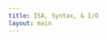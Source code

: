 ```yaml
---
title: ISA, Syntax, & I/O
layout: main
---
```


<div class="show-for-medium-up" style="display: none">
    <div class="medium-3 columns">
	<div class="panel">

	
<!-- NOTE: the following block must not be indented or it isn't properly recognized as markdown -->

<h3 class="noanchor"> Table of Contents </h3>

<div markdown="1" class="toc">

1. TOC
{:toc}

</div>
<!-- END OF MARKDOWN BLOCK -->


        </div>
    </div>
</div>

<div class="medium-9 columns my-content" markdown="1">
<div class="ancs" id="top"></div>

# Instruction Set and Assembly Language #
{:.no_toc}
{:.ancs}

This section describes all the instructions and pseudo-instructions supported by the PLP system.  It also gives examples on how to use each instruction and notes on any limitations.


## Comments ##
{:.ancs}

Comments may appear anywhere in the program's code, including on label, instruction, and directive lines.

To use a comment, type `#` before your comment.  All text after the `#` until the end of the line is ignored by the assembler.

  * For example, if you wanted to put a comment on a blank line as well as a instruction line, the code would be:

<pre><code class="language-plp">
#this is the first comment 
addu $s0, $s0, $s1 #this is the second comment
</code></pre>

_Note:_ Comments are very helpful for debugging and helping others who read the code to understand what a certain segment of code is supposed to do.

[Back to the top](#top)


## Numbers ##
{:.ancs}

In many cases, you will have to use a number for a command or operation.  PLPTool has 3 different methods of writing numbers: binary, decimal, and hexadecimal.  Each has its own purpose, though most can be interchanged, with some exceptions.

* To enter a binary number, prefix it with `0b` and make sure to only use `1` or `0`.
* To enter a decimal number, just type the number.  *NOTE:* Leading zeros will not affect the number: `1241` is the same as `0001241`.
* To enter a hexadecimal number, use either the `0x` prefix or the `0h` prefix.  *NOTE:* The `0x` prefix is more common and widely accepted in other applications.

Binary numbers are mostly used for clarification, or for emphasis on the bits instead of as a number.  Decimal numbers are used for immediate and regular vaues.  Hexadecimal numberrs are usually memory addresses or large values.

<pre><code class="language-plp">
124 # this is a decimal number
0152    # this is a decimal number
0x15ff  # this is a hexadecimal number
0hf222  # this is a hexadecimal number, though not a very common notation 
0b1001011   # this is a binary number
</code></pre>

[Back to the top](#top)


## Symbols ##
{:.ancs}

This document uses the following symbols and expressions throughout, refer here if you come accross something that is not familiar.

* `=` - equals
* `+` - plus
* `-` - minus/subtract
* `*` - multiply
* `>>` - signed shift right
* `>>>` - unsigned shift right
* `<<` - shift left
* `&` - bitwise AND
* `|` - bitwise OR
* `~` - inverse/bitwise NOR
* `val = (expr) ? tr : fl` - this is a simplified version of an if-then-else statement
    * if `(expr)` is true, then `val` is set to `tr`. if `(expr)` is false, then `val` is set to `fl`
* `<` - less than
* `<=` - less than or equal to
* `>` - greater than
* `>=` - greater than or equal to
* `==` - is equal to
* `!=` - is NOT equal to
* `SignExtend(val)` - take the value `val` and sign extend it to the required bit size(see [Signed & Unsigned]({{site.baseurl}}/secret.html#sign) for more info)
* `ZeroExtend(val)` - take the value `val` and zero extend it to the required bit size(see [Signed & Unsigned]({{site.baseurl}}/secret.html#sign) for more info)

[Back to the top](#top)


## Assembler Directives ##


### Memory Organization ###
{:.ancs}

In order to resolve branch and jump targets, the user must inform the assembler where program starts in memory before any instructions, labels, or includes are written/executed.

The format for this would be `.org` followed by the address in memory desired.  The address must be word aligned, meaning it must a 32-bit number that is a multiple of 4.

  * For example, to begin the program at the address 0x10000000, the code would be:

<pre><code class="language-plp">
.org 0x10000000
</code></pre>

_**IMPORTANT NOTE:**_ This must be the first non-comment line in the main source file.  It is possible however to have multiple .org statements throughout the program.

[Back to the top](#top)


### Data and String Allocation ###
{:.ancs}

There are three ways to allocate space for data with PLPTool:

  * A single word
  * Space in terms of numbers of words
  * A string

[Back to the top](#top)



#### Single Word Allocation ####
{:.ancs}

The `.word` directive allocates a single word with or without an initial value.  This is especially useful after a label for ease of access.

  * For example, to allocate a variable and initialize it to the value `4`, the code would be:

<pre><code class="language-plp">
.org 0x10000000

my_variable:
     .word 4

main:

    li $t0, my_variable     # get a pointer to my_variable
    lw $t1, 0($t0)          # $t1 has the value of my_variable (4) now
</code></pre>



[Back to the top](#top)


#### Space Allocation ####
{:.ancs}

PLPTool supports allocating space by taking the number of words to allocated by using the `.space` directive, as opposed to a single word with the `.word` directive.

  * For example, to allocate a variable with a length of 2 words, the code would be:

<pre><code class="language-plp">
.org 0x10000000 

long_variable:
     .space 2  

main:

    li $t0, long_variable    # get a pointer to the variable
    lw $t1, 0($t0)           # get the first word
    lw $t2, 4($t0)           # get the second word
</code></pre>


[Back to the top](#top)



#### String Allocation ####
{:.ancs}

PLPTool supports two types of string allocation:

  * `.ascii`
    * This allocates a packed array of characters without a trailing null character (terminator), which indicates the end of the string

For example, if you wanted to allocate a variable with a string using the `.ascii` directive, the code would be:

<pre><code class="language-plp">
my_string_ascii:
     .ascii "example string"  # no null terminator
</code></pre>


  * `.asciiz`
    * This allocates a packed array of characters with a trailing null character that indicated the end of the string.

For example, if you wanted to allocate a variable with a string using the `.asciiz` directive, the code would be:

<pre><code class="language-plp">
my_string_asciiz:
     .asciiz "example string" # null terminator inserted at end of string
</code></pre>


  * `.asciiw`
    * This allocates a word alligned array of characters with a trailing null character that indicated the end of the string.

For example, if you wanted to allocate a variable with a string using the `.asciiw` directive, the code would be:

<pre><code class="language-plp">
my_string_asciiw:
     .asciiw "example string" # word alligned, null terminator inserted at end of string
</code></pre>


_Note:_ PLPTool also supports escaping newline characters with **`\n`** .

[Back to the top](#top)

## Labels ##
{:.ancs}

Labels allow the programmer to use branch and jump instructions.  A label is used to mark sections of code within the program.

To implement a label, type the name of label you wish to use followed by a colon.

  * For example, to create a label called "main", the code would be:  

<pre><code class="language-plp">
.org 0x10000000

main:
    &lt;instructions&gt;
</code></pre>

  * It is the standard convention to have the first label in a program titled "main".

_Note:_ It is possible to load a pointer to a label using the load immediate instruction `li`.

<pre><code class="language-plp">
.org 0x10000000

main: 
    &lt;instructions&gt;

label2:
    li $t0 , main
</code></pre>

[Back to the top](#top)


## Operations ##
{:.ancs}

Below is the list of all operations within PLP, broken down into sections via their type. Their syntax, and example, the expression, and any notes are provided. Hover over the operation to see the exapanded title.

### Arithmetic Operations ###
{:.ancs}

These operations allow for basic arithmetic, such as addition and subtraction, within PLP.<br/>
**IT SHOULD BE NOTED** that `addu`, `addiu`, and `subu` are mislabeled. The trailing `u` normally implies *unsigned*. However, all three of these operations are signed.

<div class="mobile" markdown="1">

| Syntax		| Expression			    | Sample Usage             | Notes				        |
| :-------------------- | :-------------------------------- | :--------------------    | :--------------------------------      |
| <span title="Add unsigned">`addu  $rd, $rs, $rt`</span>	| `rd = rs + rt;`		    | `addu  $v0, $a0, $a1`    | Unsigned addition(see above)		|
| <span title="Add immediate unsigned">`addiu $rd, $rs, imm`</span> | `rd = rs + SignExtend(imm);`      | `addiu $v0, $a0, 0xFEED` | Unsigned addition(see above), add $a0 with 65261  |
| <span title="Subtract unsigned">`subu  $rd, $rs, $rt`</span>	| `rd = rs - rt;`		    | `subu  $v0, $a0, $a1`    | Unsigned subtraction(see above)		        |
| <span title="Multiply, low order">`mullo $rd, $rs, $rt`</span>	| `rd = (rs * rt) & 0xFFFFFFFF;`    | `mullo $v0, $a0, $a1`    | Multiply (return low order bits)	|
| <span title="Multiply, high order">`mulhi $rd, $rs, $rt`</span>	| `rd = (rs * rt) >> 32;`	    | `mulhi $v0, $a0, $a1`    | Multiply (return high order bits)	|
| <span title="Load upper immediate">`lui $rt, imm`</span>        | `rt = imm << 16;`                 | `lui $a0, 0xFEED`        | Write 0xFEED0000 to $a0 register.      |
{:.mobile}

</div>

`$rd` is the destination register, where the resulting value will go.<br/>
`$rs` is the source registers: this is the value that the operation acts upon.<br/>
`$rt` is the target register: this is the value that the operation uses.<br/>
`imm` is a 16-bit integer that can be represented by any of the methods given by PLPTool.

It should be noted that `lui` is not used by itself very often.  Instead, `ori` is used in its place, or `lui` is used as part of the [psuedo-operation](#pseudo-operations) `li`.

_**IMPORTANT NOTE:**_ If `imm` is greater than 16 bits, the assembler will truncate the more significant bit positions beyond the sixteenth place. This means the maximum immediate value is 65535.


**Example**

<pre><code class="language-plp" id="clipboard-content-arith-ex">
# main source file

.org 0x10000000

# Arithmetic Examples
main:
# Load values to use
    li $t0 , 0b100	# loading 4 into $t0 using binary notation
    li $t1 , 0xF	# loading 15 into $t1 using hex notation
    li $t2 , 8		# loading 8 into $t2

# add
    addu $t3 , $t1 , $t0	# adds $t1(15) and $t0(4) and stores into $t3
    # result in $t3 is now 19
    addu $t3 , $t3 , $t2	# adds $t3(19) and $t2(8) and stores into $t3
    # note, you can use the same register for deistination, source, and target
    # result in $t3 is now 27
    addiu $t3 , $t3 , 3 # add an immediate value to $t3, making it 30, storing ing $t3
    addiu $t3 , $t3 , -10   # add a negative ten to $t3, store in $t3, now 20
    # note the lack of subiu, add handles both immediate value operations
    
# multiply
    mullo $t4 , $t3 , $t3	# mulltiply $t3(27) and $t3(27), store the LOWER 8 bytes(1 word)
    li $t0 , 65535	# load 65535 into $t0 (0xFFFF)
    li $t1 , 65535	# load 65535 into $t1 (0xFFFF)
    mullo $t2 , $t0 , $t1	# multiply $t0 and $t1, store LOWER word into $t2
    mulhi $t3 , $t0 , $t1	# multiply $t0 and $t1, store UPPER word into $t3
    # it should be noted that mullo and mulhi are deeply related
    # if the product of mullo overflows(is higher than you can represented with a signed integer), mulhi will return the sign bit, along with the rest of the bits
    # $t2 will have 4294836225(0xFFFE0001)
    # $t2 will have 0(0x00000000)
    #	NOTE: the most significant bit here is the sign bit(0) due to overflow
    # to read the whole number, stack the hex digits like so
    #	0x00000000 0xFFFE0001
    #	UPPER      LOWER
    #	0x00000000FFFE0001 (4294836225)
    #	TOTAL

    # another example, using negatives
    li $t0 , -45	# load a negative value(-45) into $t0
    li $t1 , 295	# load 295 into $t1
    mulhi $t3 , $t0 , $t1	# multiply $t0 and $t1, store HIGH order bits in $t3
    mullo $t2 , $t0 , $t1	# multiply $t0 and $t1, store LOW order bits in $t2
    
    # here, we get a negative result. since mullo and mulhi are SIGNED operations, the result will be represented in two's complement
    # $t2 will have 0xFFFFCC25(-13275)	this is the lower bits of the result, in two's complement
    # $t3 will have 0xFFFFFFFF(-1)		this is the higher bits of the result, in two's complements, this value is not used alone
    #	note that $t3 is all 1's(F is 1111 in decimal). these leading 1's do not modify the value of a negative number, just as leading 0's do not modify the value of a positive number
    # the final result would be 0xFFFFFFFFFFFFCC25(-13275)

    # one more example, with large numbers and a negative output
    li $t0 , 87578778	# load a large number into $t0	
    li $t1 , -87578778	# load a large negative number(small) into $t1
    mullo $t2 , $t0 , $t1	# multiply, low order bits
    mulhi $t2 , $t0 , $t1	# multiply, high order bits

    # here, the upper bits are neccessary to properly represent the value
    # $t2 will have 0x19F5C35C(435536732)	note how this is not negative by itself, it needs the upper bits to be complete
    # $t3 will have 0xFFE4C023(-1785821)	these two numbers, when combined, show the real result
    # 0xFFE4C02319F5C35C(-7670042355973284)	this is the real result

</code></pre>
<button title="Note: clipboard access is not available on all platforms, results may vary." id="clipboard-button-arith-ex" class="tiny copy-button" data-clipboard-target="clipboard-content-arith-ex">Copy to clipboard</button>

<p class="panel show-for-touch">Note: clipboard access is not available on all platforms, results may vary.</p>

[Back to the top](#top)


### Logical/Bitwise Operations ###
{:.ancs}

These operations allow for basic logical/bitwise operations, such as AND or OR, to be preformed on values and registers.

<div class="mobile" markdown="1">

| Syntax		| Expression			         | Sample Usage             | Notes				                        |
| :-------------------- | :--------------------------------      | :--------------------    | :--------------------------------                         |
| <span title="bitwise AND">`and   $rd, $rs, $rt`</span>	| `rd = rs & rt;`		         | `and   $v0, $a0, $a1`    | Bitwise logical AND		                        |
| <span title="bitwise AND immediate">`andi  $rd, $rs, imm`</span> | `rd = rs & ZeroExtend(imm);`           | `andi  $v0, $a0, 1337`   | Bitwise Logical AND                                       |
| <span title="bitwise OR">`or    $rd, $rs, $rt`</span>	| `rd = rs | rt;`		         | `or    $v0, $a0, $a1`    | Bitwise logical OR		                        |
| <span title="bitwise OR immediate">`ori   $rd, $rs, imm`</span> | `rd = rs  |  ZeroExtend(imm);`         | `ori   $v0, $a0, 0x0539` | Bitwise Logical OR                                        |
| <span title="bitwise NOR">`nor   $rd, $rs, $rt`</span>	| `rd = ~(rs | rt);`	                 | `nor   $v0, $a0, $a1`    | Bitwise logical NOR		                        |
| <span title="is less than">`slt   $rd, $rs, $rt`</span>	| `rd = (rs < rt) ? 1 : 0;`	         | `slt   $v0, $a0, $a1`    | Signed compare			                        |
| <span title="is less than immediate">`slti  $rd, $rs, imm`</span> | `rd = (rs < SignExtend(imm)) ? 1 : 0;` | `slti  $v0, $a0, 0xDEAD` | Signed compare                                            |
| <span title="is less than unsigned">`sltu  $rd, $rs, $rt`</span>	| `rd = (rs < rt) ? 1 : 0;`              | `sltu  $v0, $a0, $a1`    | Unsigned compare			                        |
| <span title="is less than immediate unsigned">`sltiu $rd, $rs, imm`</span> | `rd = (rs < SignExtend(imm)) ? 1 : 0;` | `sltiu $v0, $a0, 0xDEAD` | Unsigned compare                                          |
| <span title="shift left logical">`sll $rd, $rt, shamt`</span> | `rd = rt << shamt;`                    | `sll $v0, $a0, 0x12`     | Shift $a0 by 18 to the left and store the result in $v0   |
| <span title="shift left logical register">`sllv $rd, $rs, $rt`</span>  | `rd = rs << rt;`                       | `sllv $v0 , $a0 , $a1`   | Shift $a0 by $a1 to the left and store the result in $v0  |
| <span title="shift right logical">`srl $rd, $rt, shamt`</span> | `rd = rt >> shamt;`                    | `srl $v0, $a0, 18`       | Shift $a0 by 18 to the right and store the result in $v0  |
| <span title="shift right logical register">`srlv $rd, $rs, $rt`</span>  | `rd = rs >> rt;`                       | `srlv $v0 , $a0 , $a1`   | Shift $a0 by $a1 to the right and store the result in $v0 |
{:.mobile}

</div>

`$rd` is the destination register, where the resulting value will go.<br/>
`$rs` is the source registers: this is the value that the operation acts upon.<br/>
`$rt` is the target register: this is the value that the operation uses.<br/>
`imm` is a 16-bit integer that can be represented by any of the methods given by PLPTool.<br/>
`shamt` is a 5-bit integer that can be represented by any of the methods given by PLPTool.

_**IMPORTANT NOTE:**_ If the shift amount value is greater than 5 bits, the assembler will truncate the more significant positions beyond the fifth bit. This means the maximum shift amount is 31.

_**IMPORTANT NOTE:**_ If `imm` is greater than 16 bits, the assembler will truncate the more significant bit positions beyond the sixteenth place. This means the maximum immediate value is 65535.

**EXAMPLE**

<pre><code id="clipboard-content-logic-ex" class="language-plp">
# main source file

.org 0x10000000

# Logical Examples
main:
# load values to use below
	li $t0 , 0b110101
	li $t1 , 0b001100
	
# AND
	and $t2 , $t0 , $t1	# ANDs $t0 and $t1 to get 0b000100 (8)
        andi $t2 , $t0 , 0b000011   # and $t0 with 0b000011 to get 0b000001 (1)

# OR
	ori $t3 , $t1 , 0b111111	# OR $t0 and 0b111111 to get 0b111111 (63)
        or $t3 , $t0 , $t1  # AND $t0 and $t1 to get 0b111101 (61)

# NOR
	nor $t4 , $t0 , $t1	# NOR $t0 and $t1 to get 0b000010 with leading 1s

# less than
	li $t0 , 30
	li $t1 , -16
	slt $t5 , $t0 , $t1	# if $t0 is less than $t1, $t5 will be 1, else it will be 0
	# since slt is signed, this will return 0
	sltiu $t5 , $t0 , -2		# unsigned comparison means that -2 is greater than 30, $t5 will be 1
	# -2 is 0xFFFFFFFE and 30 is 0x00000000E

# shift
	li $t0 , 0b10001101	# load $t0 with a value, represented in binary
	li $t1 , 4		# load $t1 with a value to shift by
	li $t6 , 0x8000000F	# load negative value 
	sllv $t7 , $t0 , $t1		# shift $t0(0b10001101) left $t1(4) bits, result will be 0b100011010000
	srl $t8 , $t6 , 3	# shift $t6(0x8000000F) right 3 bits, should result in (0x10000001)
	srlv $t9 , $t6 , $t1		# shift $t6 right 4 bits
	# note the result of this is NOT negativem srl and sll are UNSIGNED operations
</code></pre>
<button title="Note: clipboard access is not available on all platforms, results may vary." id="clipboard-button-logic-ex" class="tiny copy-button" data-clipboard-target="clipboard-content-logic-ex">Copy to clipboard</button>

<p class="panel show-for-touch">Note: clipboard access is not available on all platforms, results may vary.</p>


[Back to the top](#top)


### Jump and Branch Operations ###
{:.ancs}

These operations allow for the traversal of programs, sometimes when certain parameters are met, via labels.

<div class="mobile" markdown="1">

| Syntax		| Expression			    | Sample Usage          | Notes				                                        |
| :-------------------- | :-------------------------------- | :-------------------- | :--------------------------------                                         |
| <span title="jump">`j label`</span>             | `PC = jump_target;`               | `j loop`              | Jump to loop label                                                        |
| <span title="jump to register">`jr $rs`</span>              | `PC = rs;`                        | `jr $ra`              | Load the content of $ra into PC register                                  |
| <span title="jump and link">`jal label`</span>           | `ra = PC + 4; PC = jump_target;`  | `jal read_serial`     | Jump to read_serial after saving return address to $ra                    |
| <span title="jump to register and link">`jalr $rd, $rs`</span>       | `rd = PC + 4; PC = rs;`           | `jalr $s5, $t0`       | Jump to location gien by contents of `rs`, save return address in `rd`.   |
| <span title="branch if equal">`beq $rt, $rs, label`</span> | `if(rt == rs) PC = PC + 4 + imm;` | `beq $a0, $a1, done`  | Branch to done if $a0 and $a1 are equal                                   |
| <span title="branch if not equal">`bne $rt, $rs, label`</span> | `if(rt != rs) PC = PC + 4 + imm;` | `bne $a0, $a1, error` | Branch to error if $a0 and $a1 are NOT equal                              |
{:.mobile}

</div>

`label` is the name of a label somewhere in the program, usually a string.<br/>
`$rs` is the source registers: this is the value that the operation acts upon.<br/>
`$rd` is the destination register, where the resulting value will go.<br/>
`$rt` is the target register: this is the value that the operation uses.

**_IMPORTANT NOTE:_** After every jump/branch instruction, there is a "branch delay slot" immediately after.  The next line of code following the jump/branch will also get executed along with the jump/branch.  To avoid complications, it is generally advisable to put a no operation instruction (nop) immediately after the jump/branch instruction, unless the branch delay slot needs to be utilized.

**EXAMPLE**

<pre><code class="language-plp" id="clipboard-content-jump-ex">
# main source file

.org 0x10000000

# Jump and Branch examples

	li $t0 , 250	# load 250 into $t0
	li $t1 , 100	# load 100 into $t1
	li $t3 , 300	# load 300 into $t3
	li $s4 , fun2	# load the address of fun2 into $s4
	li $s0 , main	# load the address of main into $s0
main:

	beq $t0 , $t1 , end	# if $t0 and $t1 are equal, branch to end label
	nop	# nop in branch delay slot

	jalr $ra, $s4	# jump and link to the label in $s4, store the current PC in $ra
	ori $t4 , $0 , 5	# use branch delay slot to load 5 into $t4 using ori

	slt $t4 , $t0 , $t3	# compare $t0 to $t3, store result(0 or 1) in $t4
	bne $t4 , $zero , func1	# if $t4 is NOT 0, branch to func1
	nop	# nop in branch delay slot

	j main
	nop

fun2:
	addu $t1 , $t1 , $t4	$ # add $t4 to $t1, store result in $t1
	jr $ra	# jump to the memory address in $ra
	nop	# nop in branch delay slot


end:
	j end	# an infinite loop
	nop	# common in programs that use interrupts

func1:
	addiu $t3 , $t3 , -10	# add -10 to $t3, store value in $t3
	jal fun2	# jump and link to fun2
	ori $t4 , $zero , 5	# branch delay slot to load 5 into $t4
	j main	# jump to main
	nop	# nop in branch delay slot

</code></pre>
<button title="Note: clipboard access is not available on all platforms, results may vary." id="clipboard-button-jump-ex" class="tiny copy-button" data-clipboard-target="clipboard-content-jump-ex">Copy to clipboard</button>

<p class="panel show-for-touch">Note: clipboard access is not available on all platforms, results may vary.</p>


[Back to the top](#top)


### Memory-focused Operations ###
{:.ancs}

These operations allow for the manipulation of memory and values within.

<div class="mobile" markdown="1">

| Syntax		| Expression			    | Sample Usage          | Notes				            |
| :-------------------- | :-------------------------------- | :-------------------- | :--------------------------------             |
| <span title="load word from memory">`lw $rt, imm($rs)`</span>    | `rt = SignExtend(imm)[rs];`       | `lw $v0, 0x4000($a1)` | Load contents of 0x4000 + $a1 into $v0        |
| <span title="store word into memory">`sw $rt, imm($rs)`</span>    | `SignExtend(imm)[rs] = rt;`       | `sw $a0, 128($v0)`    | Store contents of register $a0 to 128 + $v0   |
{:.mobile}

</div>

`$rt` is the target register: where the value will be.<br/>
`imm` is the offset of memory, in bytes.<br/>
`$rs` is the source register, holds a memory location.

**EXAMPLE**

<pre><code class="language-plp" id="clipboard-content-mem-ex">
# main source file

.org 0x10000000

main:

	li $t0 , 0x1000F000	# load a memory address into $t0
	li $t1 , 0x55	# load a value into $t1

	sw $t1 , 0($t0)	# store the value from $t1 into the memory location in $t0 with an offset of 0
	# to break this down a bit
	#	$t1 is the register in which the value is located
	#	$t0 is the register where the memory location is located
	#	0 is the byte offset
	# in the end, the value of $t1 will be placed in the memory location of $t0 + 0

	lw $t2 , 0($t1)	# load the value from the memory address stored in $t1 with an offset of 0 into the $t2 register
	# to break this down a bit
	#	$t1 is the register in which the value will be loaded into
	#	$t0 is the register where the memory location is located
	#	0 is the byte offset
	# in the end, the value of $t1 will be loaded from the memory location of $t0 + 0
</code></pre>
<button title="Note: clipboard access is not available on all platforms, results may vary." id="clipboard-button-mem-ex" class="tiny copy-button" data-clipboard-target="clipboard-content-mem-ex">Copy to clipboard</button>

<p class="panel show-for-touch">Note: clipboard access is not available on all platforms, results may vary.</p>

[Back to the top](#top)



## Pseudo-Operations ##
{:.ancs}

The PLP assembler supports several pseudo-operations to make programming easier.  The following pseudo-operations are supported by PLP:

<div class="mobile" markdown="1">

| Pseudo-op              | Equivalent instruction(s)                              | Notes                                                               | 
| :--------              | :------------------------                              | :----------------------------------------------------------------   | 
| `nop`                  | `sll $0, $0, 0`                                        | No-operation.  Can be used for branch delay slots                   | 
| `b label`              | `beq $0, $0, label`                                    | Branch always to label                                              | 
| `move $rd, $rs`        | `add $rd, $0, $rs`                                     | Copy $rs to $rd                                                     | 
| `push $rt`             | `addiu $sp, $sp, -4; sw $rt, 0($sp)`                   | Push $rt into the stack                                             | 
| `pop $rt`              | `lw $rt, 0($sp); addiu $sp, $sp, 4`                    | Pop data from the top of the stack to $rt                           | 
| `li $rd, imm`          | `lui $rd, (imm & 0xff00) >> 16; ori $rd, imm & 0x00ff` | Load a 32-bit number to $rd                                         | 
| `li $rd, label`        | `lui $rd, (imm & 0xff00) >> 16; ori $rd, imm & 0x00ff` | Load the address of a label to a register to be used as a pointer.  | 
| `call label`           |                                                        | Save $aX, $tX, $sX, and $ra to stack and call function              | 
| `return`               |                                                        | Restore $aX, $tX, $sX, and $ra from stack and return                | 
| `save`                 |                                                        | Save all registers except for $zero to stack                        | 
| `restore`              |                                                        | Restore all registers saved by 'save' in reverse order              | 
| `lwm $rt, imm32/label` |                                                        | Load the value from a memory location into $rt                      | 
| `swm $rt, imm32/label` |                                                        | Store the value in $rt to a memory location                         | 
{:.mobile}

</div>

**EXAMPLE**

<pre><code class="language-plp" id="clipboard-content-pseudo-ex">
# main source file

.org 0x10000000

main:

	li $sp , 0x10fffffc	# load a memory location(in this case, end/top of RAM) into $sp, the stack pointer register

	# NOP - no op(eration), useful in the branch delay slot
	# b - branch always
	b label2	# branch always, branch to label2 unconditionally
	nop	# in branch delay slot, does essentially nothing
	
label2:
	# move - copies content from one register to another
	li $t0 , 0x2	# load 2 into $t0
	move $t1 , $t0	# copy $t0s value(2) into $t1

	# push and pop
	#	push stores the data into the memory address of $sp, then increments $sp so it points to the new top
	#	pop decrements $sp and then restores data from the address, note that values are not overriden with pop, they just become inaccessible
	li $t0 , 0x25	# load 37 into $t0
	li $t1 , 0x25	# load 32 into $t1
	push $t0	# push the value of $t0 (37) onto the stack, increment stack pointer
	push $t1	# push the value of $t1 (32) onto the stack, increment stack pointer
	pop $t0	# pop the value at the top of the stack (32), place into $t0, decrement stack pointer
	pop $t1	# pop the value at the top of the stack (37), place into $t1, decrement stack pointer

	# li - load immediate, loads a 32-bit value into a register, can also load a label(the memory location) into a register
	li $t0 , 0x10052ff3	# load a large value into $t0 by using lui and ori
	li $t1 , label2	# loads the memory location of label2 into $t1

	# call and return
	#	call will push the $a, $t, $s, and $ra registers on the stack, then jump to the label provided
	#	return will jump to the addres in $ra, then pop the $a, $t, $s, and $ra registers from the stack in reverse order
	call label3	# save registers, jump to label, no the absense of nop
	
	# save and restore
	#	save pushes EVERY register(except $0) onto the stack
	#	restore pops every register off the stack in reverse order
	save	# saves all registers to stack
	restore	# restores all registers from stack

	# lwm and swm - loard word memory and store word memory
	#	lwm will load a value from the immediate memory location into the register
	#	swm will store a value from a register into the immediate memory location
	lwm $t0 , 0xf0100000	# loads the value of the switches' memory location into $t0
	swm $t0 , 0xf0200000	# stores the value of $t0 into the LEDs memory location

label3:
	return	# will return to where the progam was before last call, restores registers, note no nop
</code></pre>
<button title="Note: clipboard access is not available on all platforms, results may vary." id="clipboard-button-pseudo-ex" class="tiny copy-button" data-clipboard-target="clipboard-content-pseudo-ex">Copy to clipboard</button>

<p class="panel show-for-touch">Note: clipboard access is not available on all platforms, results may vary.</p>

[Back to the top](#top)



## Notes on Register Usage ##
{:.ancs}

Aside from $zero, $i0, $i1, and $ra, PLP does not explicitly assign special functions to a register.  This section lays down some conventions on how the other registers should be used.  All the supplied libraries adhere to this guideline.

<div class="mobile" markdown="1">

| Register    	| Usage                     				| Notes 	| 
| :---------------- | :---------------------------------- | :--------- |
| `$zero`    		| Constant value 0          		| This register can not be written to and always returns the value 0 	| 
| `$at`       		| Assembler temporary       | Assembler reserved, do not use 															| 
| `$v0 - $v1` 	| Values for results        		| Use for return values of functions 															| 
| `$a0 - $a3` 	| Arguments                 			| Use for arguments of functions 																| 
| `$t0 - $t9` 		| Temporaries               			| Do not use these registers across function calls, as they will most likely be corrupted 	| 
| `$s0 - $s7` 	| Saved temporaries         	| These registers should be saved and restored after function calls	| 
| `$i0 - $i1`   	| Interrupt temporaries     	| Use inside Interrupt Service Routine (ISR) 											| 
| `$iv`       		|  Interrupt vector          		| The CPU jumps to the address pointed by this register when an interrupt occurs	| 
| `$sp`       		| Stack pointer             			| Use this register to implement a stack	| 
| `$ir`       			| Interrupt return address	| Written by the CPU when an interrupt occurs	| 
| `$ra`       		| Return address            		| Do not manually write to this register unless restoring from the stack for nested function calls.  Use this register to return from a function using the jump register instruction | 
{:.mobile}

</div>

[Back to the top](#top)

## I/O Examples ##
{:.ancs}

Below are some short examples on how to properly use each I/O device coupled with PLPTool. For additional examples, in video form, [visit the PLP youtube channel](https://www.youtube.com/channel/UCX-QCwA9DCvMA4DTXv7_tuQ).

### LEDs ###
{:.ancs}

To use the LEDs, simple store a word into the memory address at `0xf0200000`.  <br>
*Note:* the LEDs will only represent the lowest 8 bits of information.

Example:

<pre><code class="language-plp" id="clipboard-content-leds">
.org 0x10000000

main:
    li $t0 , 0  # setting $t0 to 0
    li $t1 , 0xf0200000 # setting $t1 to the memory address of the LEDs

loop:
    sw $t0 , 0($t1) # store the value of $t0 into the LEDs memory address
    addiu $t0 , $t0 , 1 # increment $t0 by 1
    j loop  # jump to the loop 
    nop # nop after jump
</code></pre>
<button title="Note: clipboard access is not available on all platforms, results may vary." id="clipboard-button-leds" class="tiny copy-button" data-clipboard-target="clipboard-content-leds">Copy to clipboard</button>

<p class="panel show-for-touch">Note: clipboard access is not available on all platforms, results may vary.</p>

This program will continuously increment a counter and display it on the LEDs.  When the number reaches 256, the LEDs will read 0 and start the cycle over again because they only show the least significant byte.

Additional tutorial: [PLP Basic I/O Tutorial](https://www.youtube.com/watch?v=ddDRRAzlGKk)

[Back to the top](#top)


### Switches ###
{:.ancs}

To use the switches, load a word from the memory address at `0xf0100000` into a register.  You can then use this value within other parts of your program.

Example:

<pre><code class="language-plp" id="clipboard-content-switches">
.org 0x10000000

main: 
    li $t0 , 0xf0100000 # load the memory address for the switches into $t0
    li $t1 , 0xf0200000 # load the memory address for the LEDs into $t1

start:
    lw $t2 , 0($t0) # load the value of the switches into $t1
    sw $t2 , 0($t1) # using code from the example above, store the value of the switches into the LEDs

    j start # jump to the start label
    nop
</code></pre>
<button title="Note: clipboard access is not available on all platforms, results may vary." id="clipboard-button-switches" class="tiny copy-button" data-clipboard-target="clipboard-content-switches">Copy to clipboard</button>

<p class="panel show-for-touch">Note: clipboard access is not available on all platforms, results may vary.</p>

This program will read in the value of the switches, then display that value on the LEDs.  The switches and LEDs have a 1-to-1 relation so pressing 0 and 1 on the switches will light up 0 and 1 on the LEDs.

Additional tutorial: [PLP Basic I/O Tutorial](https://www.youtube.com/watch?v=ddDRRAzlGKk)

[Back to the top](#top)


### Seven Segment Displays ###
{:.ancs}

To use the Seven Segment Displays, you must store a value into the memory address of `0xf0a00000`.  This value is broken into 4 bytes: 1 for each seven segment display.
Each byte section is further broken down into bits, where one bit corresponds for one of the seven(plus decimal point) segments.  This breakdown can be seen here: 

![sseg2_fixed.png]({{site.baseurl}}/resources/users_manual_sseg2_fixed.png)

We can write these segments as binary, where 0 is the least significant bit of a btye and 7 is the most significant bit.

<pre><code class="language-plp">
0b11111111
  76543210
</code></pre>>

Using this format, and adding 3 more bytes to the front(because the Seven Segment Displays panel has 4 actual displays), we can display a wide range of characters on the Seven Segment Displays, although we mostly use it for hexadecimal numbers.  Using the Seven Segment Displays often requires the use of a bit of "translating" code to map a decimal value to a seven segment value.

Example:

<pre><code class="language-plp" id="clipboard-content-sseg">
.org 0x10000000

main:
    li $t0 , 0xf0a00000 # load the memory address for the switches into $t0

    li $t1 , 0xf9a4808e
    # this hex number can be broken into fourths
    #   0xf9 - for the first(left, most significant) digit
    #   this is 0b11111001 in binary
    #   0xa4 - for the second digit
    #   0b10100100
    #   0x80 - for the third digit
    #   0b10000000
    #   0x8e - for the fourth(last, right, least significant digit)
    #   0b10001110
    sw $t1 , 0($t0) # this stores the value into the memory address of the seven segment display
</code></pre>
<button title="Note: clipboard access is not available on all platforms, results may vary." id="clipboard-button-sseg " class="tiny copy-button" data-clipboard-target="clipboard-content-sseg">Copy to clipboard</button>

<p class="panel show-for-touch">Note: clipboard access is not available on all platforms, results may vary.</p>

Beacause the Seven Segment Displays has an internal inverter(in the actual PLP board), we use 1's to denote a disabled segment and 0's to denote enabled segents.  That means, this above example would display '128f' on the seven segments.

Additional tutorial: [PLP Basic I/O Tutorial](https://www.youtube.com/watch?v=ddDRRAzlGKk)

[Back to the top](#top)


### UART ###
{:.ancs}

temp

Additional tutorial: [PLP UART and Interrupt Tutorial](https://www.youtube.com/watch?v=ZrlY5B6h8fA)

[Back to the top](#top)


### VGA ###
{:.ancs}

temp

[Back to the top](#top)


### PLPID ###
{:.ancs}

temp

[Back to the top](#top)


### GPIO ###
{:.ancs}

temp

[Back to the top](#top)


### Button Interrupt ###
{:.ancs}

temp

[Back to the top](#top)


## Comprehensive Examples ##
{:.ancs}

Below are some examples combining most of the techniques and operations noted above. These range from beginner to advanced, although looking at them and reading them carefully can prove beneficial to users of all skill levels.

### Seven Segment Scroll ###
{:.ancs}

This program loops through a [lookup table]({{site.baseurl}}/secret.html#lookup-table) of number encodings for a seven segment display and uses shifts to create a scrolling effect

<pre><code class="language-plp" id="clipboard-content-ssegscroll-ex">
.org 0x10000000

# DESCRIPTION:
# This program loops through a lookup table of number encodings for a seven
# segment display and uses shifts to create a scrolling effect

# Initializations
li $s0, 0xf0a00000	# Seven segment display address
li $s1, 20		# Used for branch comparison
li $t1, 0xffffffff	# Value written to seven segment display

main:
	li $t0, 0		# Counter
	li $sp, SSEG_LUT	# Lookup table address
	loop:
		lw $t2, 0($sp)	# Read value from lookup table
		sll $t1, $t1, 8	# Shift digit encodings left 1 byte (8 bits)
		or $t1, $t1, $t2	# Set least significant digit to value from lookup table
		sw $t1, 0($s0)	# Set value on seven segment display
		addiu $t0, $t0, 1	# Increment counter
		addiu $sp, $sp, 4	# Increase address by 1 word (4 bytes)
		bne $t0, $s1, loop	# Return to loop label if $t0 != $s1
		nop
	j main
	nop

# Seven segment display lookup table
SSEG_LUT:
.word 	0xc0	# 0
.word	0xf9	# 1
.word	0xa4	# 2
.word	0xb0	# 3
.word	0x99	# 4
.word	0x92	# 5
.word	0x82	# 6
.word	0xf8	# 7
.word	0x80	# 8
.word	0x90	# 9
.word	0x88	# a
.word	0x83	# b
.word	0xc6	# c
.word	0xa1	# d
.word	0x86	# e
.word	0x8e	# f
.word	0xff	# All segments off
.word	0xff	# All segments off
.word	0xff	# All segments off
.word	0xff	# All segments off
</code></pre>
<button title="Note: clipboard access is not available on all platforms, results may vary." id="clipboard-button-ssegscroll-ex" class="tiny copy-button" data-clipboard-target="clipboard-content-ssegscroll-ex">Copy to clipboard</button>
<a href="{{site.baseurl}}/resources/plp-um-sseg_scroll.plp" download="sseg-scroll.plp"><button type="button" class="tiny button secondary">Download</button></a>

<p class="panel show-for-touch">Note: clipboard access is not available on all platforms, reesults may vary.</p>

[Back to the top](#top)


### Switches to Seven Segment Display ###
{:.ancs}

This program reads the first 4 switches and uses a lookup table to convert the value to a encodings to be shown on a seven segment display

<pre><code class="language-plp" id="clipboard-content-swtosseg-ex">
.org 0x10000000

# DESCRIPTION:
# This program reads the first 4 switches and uses a lookup table to 
# convert the value to a encodings to be shown on a seven segment display

# Initializations
li $s0, 0xf0a00000	# Seven segment display address
li $s1, 0xf0100000	# Switch address

main:
	li $t0, 0		# Counter
	li $t1, 0xffffff00	# Value written to seven segment display
	li $t2, SSEG_LUT	# Lookup Table (LUT) address 
	lw $t3, 0($s1)	# Read value from switches
	andi $t3, $t3, 0xf	# Mask least significant 4 bits
	sll $t3, $t3, 2	# Multiply switch value by 2^2 to get LUT address offset
	addu $t3, $t3, $t2	# Add offset to LUT address
	lw $t4, 0($t3)	# Read value from lookup table
	or $t1, $t1, $t4	# Set least significant digit to value from lookup table
	sw $t1, 0($s0)	# Set value on seven segment display
	j main
	nop

# Seven segment display lookup table
SSEG_LUT:
.word 	0xc0	# 0
.word	0xf9	# 1
.word	0xa4	# 2
.word	0xb0	# 3
.word	0x99	# 4
.word	0x92	# 5
.word	0x82	# 6
.word	0xf8	# 7
.word	0x80	# 8
.word	0x90	# 9
.word	0x88	# a
.word	0x83	# b
.word	0xc6	# c
.word	0xa1	# d
.word	0x86	# e
.word	0x8e	# f
.word	0xff	# All segments off
</code></pre>
<button title="Note: clipboard access is not available on all platforms, results may vary." id="clipboard-button-swtosseg-ex" class="tiny copy-button" data-clipboard-target="clipboard-content-swtosseg-ex">Copy to clipboard</button>
<a href="{{site.baseurl}}/resources/plp-um-switch_to_sseg.plp" download="switch-to-sseg.plp"><button type="button" class="tiny button secondary">Download</button></a>

<p class="panel show-for-touch">Note: clipboard access is not available on all platforms, results may vary.</p>


[Back to the top](#top)


### Switches Two's Compliment ###
{:.ancs}

This program reads the switches and treats their value as a 1 byte (8 bit), 2's compliment value.  It converts this value into a signed hexadecimal output for the seven segment display.

<pre><code class="language-plp" id="clipboard-content-swtwos-ex">
.org 0x10000000

# DESCRIPTION:
# This program reads the switches and treats their value as a 1 byte (8 bit), 2's compliment
# value.  It converts this value into a signed hexadecimal output for the seven segment display.

# NOTE: 	In order to reduce the delay before the result is updated on the display, increase
#	the cycles per step to 20 while in simulation mode (Simulation -> Cycles/Step).

# Initializations
li $s0, 0xf0a00000	# Seven segment display address
li $s1, 0xf0100000	# Switch address
li $s2, SSEG_LUT	# Lookup Table (LUT) address
li $sp , 0x10fffffc	# Set stack pointer to last address in RAM

# Main loop
main:
	# Store address of next instruction in $ra (Return Address) and jump to label
	jal convert_to_twos_compliment
	nop
	jal display_result
	nop
	j main
	nop


# Function: Reads switch value, convert's from 2's compliment to magnitude and sign
#	Input:  	none
#	Output:	$a0 = sign bit
#		$a1 = magnitude
convert_to_twos_compliment:
	lw $a1, 0($s1)	# Read value from switches
	andi $a0, $a1, 0x80	# Mask for 2's compliment sign bit
	
	# If value is negative, convert from 2's compliment
	beq $a0, $0, is_positive	# if sign bit was not set, branch to "is_positive" label
		nop
		nor $a1 , $a1 , $a1	# NOT (invert) all bits
		addiu $a1 , $a1 , 1	# Add 1
	is_positive:
	jr $ra		# Jump to address stored in $ra
	nop


# Function: Display converted value on seven segment display
#	Input: 	$a0 = sign bit
#		$a1 = magnitude
#	Output:	none
display_result:
	push $ra		# Save return address by pushing to stack
	li $t1, 0xFFFFBF00	# Value for 7-seg with upper 3 digits set to "  -"

	# If sign bit is 0 (value is positive), jump to label
	bne $a0, $0, display_negative
		nop
		ori $t1, $t1, 0xFF00	# remove negative sign
	display_negative:
	andi $a0, $a1, 0xF0	# Mask second least significant digit

	# If the second least significant digit is 0, leave blank and do not convert
	beq $a0, $0, second_digit_blank
		srl $a0, $a0, 4	# Shift right to least significant digit position for conversion
		jal convert_hex_digit	# Call function to convert to 7-seg encoding
		nop
		or $t1, $t1, $v0	# Set second least significant digit
		sll $t1, $t1, 8	# Shift encoded result by one byte 
	second_digit_blank:
	andi $a0, $a1, 0xF	# Mask least significant digit
	jal convert_hex_digit	# Call function to convert to 7-seg encoding
	nop
	or $t1, $t1, $v0	# Set least significant digit
	sw $t1, 0($s0)	# Set 7-segment display to result
	pop $ra		# Restore return address by popping it from stack
	jr $ra		# Jump to address stored in $ra
	nop


# Function: Convert's 4 bits from hex to 7-segment encoding
#	Input: 	$a0 = 4 bit hex value
#	Output:	$v0 = 8 bit 7 segment display encoding
convert_hex_digit:
	sll $a0, $a0, 2	# Multiply value by 2^2 to get LUT address offset
	addu $t0, $a0, $s2	# Add offset to LUT address
	lw $v0, 0($t0)	# Read value from lookup table
	jr $ra		# Jump to address stored in $ra
	nop

# Seven segment display lookup table
SSEG_LUT:
.word 	0xc0	# 0
.word	0xf9	# 1
.word	0xa4	# 2
.word	0xb0	# 3
.word	0x99	# 4
.word	0x92	# 5
.word	0x82	# 6
.word	0xf8	# 7
.word	0x80	# 8
.word	0x90	# 9
.word	0x88	# a
.word	0x83	# b
.word	0xc6	# c
.word	0xa1	# d
.word	0x86	# e
.word	0x8e	# f
</code></pre>
<button title="Note: clipboard access is not available on all platforms, results may vary." id="clipboard-button-swtwos-ex" class="tiny copy-button" data-clipboard-target="clipboard-content-swtwos-ex">Copy to clipboard</button>
<a href="{{site.baseurl}}/resources/plp-um-switch_twos_comp.plp" download="switch-twos-comp.plp"><button type="button" class="tiny button secondary">Download</button></a>

<p class="panel show-for-touch">Note: clipboard access is not available on all platforms, results may vary.</p>

[Back to the top](#top)


### 4 byte Switch Input Two's Compliment ###
{:.ancs}

This program is more complicated than the above examples. In this program, the user will enter a 4 byte number by using the Switches one byte at a time. The resulting value will be display on the Seven Segment Display as it is being entered. It will then negate the value via Two's Compliment, and display the final result on the Seven Segment Display.

<a href="{{site.baseurl}}/resources/plp-um-twoscomp.plp" download="twos-comp.plp"><button type="button" class="tiny button secondary">Download</button></a>

[Back to the top](#top)


### Opcodes temporary home ###
{:.noanchor .no_toc}

<div class="mobile" markdown="1">

| Syntax		| Opcode/Function   |
| :-------------------- | :------------     |
| addu  $rd, $rs, $rt	| 0x00 / 0x21	    |
| addiu $rd, $rs, imm | 0x09 | 
| subu  $rd, $rs, $rt	| 0x00 / 0x23     |
| mullo $rd, $rs, $rt	| 0x00 / 0x10     |
| mulhi $rd, $rs, $rt	| 0x00 / 0x11     |
| and   $rd, $rs, $rt	| 0x00 / 0x24     |
| andi  $rd, $rs, imm | 0x0c | 
| or    $rd, $rs, $rt	|  0x00 / 0x25     |
| ori   $rd, $rs, imm |  0x0d | 
| nor   $rd, $rs, $rt	|  0x00 / 0x27     |
| slt   $rd, $rs, $rt	| 0x00 / 0x2a     |
| slti  $rd, $rs, imm | 0x0a | 
| sltu  $rd, $rs, $rt	| 0x00 / 0x2b     |
| sltiu $rd, $rs, imm | 0x0b | 
| sll $rd, $rt, shamt | 0x00 / 0x00   |
| sllv $rd, $rs, $rt  | 0x00 / 0x01 |
| srl $rd, $rt, shamt | 0x00 / 0x02   |
| srlv $rd, $rs, $rt  | 0x00 / 0x03 |
| j label |  0x02 |
| jr $rs          |  0x00 / 0x08       | 
| jal label |  0x03 | 
| jalr $rd, $rs   |  0x00 / 0x09       | 
| beq $rt, $rs, label   |  0x04  | 
| bne $rt, $rs, label   |  0x05  | 
| lw $rt, imm($rs) |  0x23 | 
| sw $rt, imm($rs) |  0x2b | 
| lui $rt, imm |  0x0f | 
{:.mobile}

</div>

</div>



